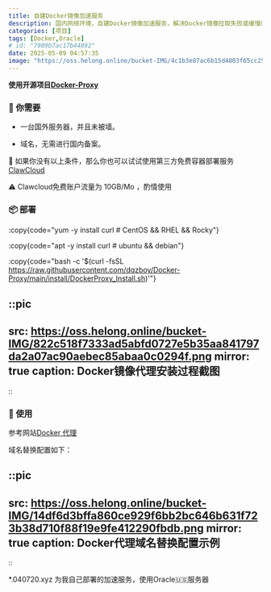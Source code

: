 ```yaml
---
title: 自建Docker镜像加速服务
description: 国内网络环境，自建Docker镜像加速服务，解决Docker镜像拉取失败或缓慢问题，提高Docker使用体验。
categories: [项目]
tags: [Docker,Oracle]
# id: "7989b7ac17b44892"
date: 2025-05-09 04:57:35
image: "https://oss.helong.online/bucket-IMG/4c1b3e87ac6b15d4803f65cc25d8b81ab1bd1389e3c82d6590d979cbe6a71696.png"
---
```


**使用开源项目[Docker-Proxy](https://github.com/dqzboy/Docker-Proxy/)**

### 📝 你需要

- 一台国外服务器，并且未被墙。

- 域名，无需进行国内备案。

🚀 如果你没有以上条件，那么你也可以试试使用第三方免费容器部署服务 [ClawCloud](https://claw.cloud/) 

⚠️ Clawcloud免费账户流量为 10GB/Mo ，酌情使用

### 📦 部署

:copy{code="yum -y install curl # CentOS && RHEL && Rocky"}

:copy{code="apt -y install curl # ubuntu && debian"}

:copy{code="bash -c '$(curl -fsSL https://raw.githubusercontent.com/dqzboy/Docker-Proxy/main/install/DockerProxy_Install.sh)'"}
    
::pic
---
src: https://oss.helong.online/bucket-IMG/822c518f7333ad5abfd0727e5b35aa841797da2a07ac90aebec85abaa0c0294f.png
mirror: true
caption: Docker镜像代理安装过程截图
---
::  


### 💊 使用

参考网站[Docker 代理](https://docker.helong.online/)

域名替换配置如下：

::pic
---
src: https://oss.helong.online/bucket-IMG/14df6d3bffa860ce929f6bb2bc646b631f723b38d710f88f19e9fe412290fbdb.png
mirror: true
caption: Docker代理域名替换配置示例
---
::  


*.040720.xyz 为我自己部署的加速服务，使用Oracle🇺🇸服务器